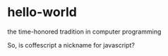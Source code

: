 # hello-world
the time-honored tradition in computer programming

So, is coffescript a nickname for javascript?
